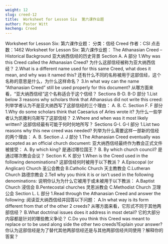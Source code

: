 ```yaml
---
weight: 12
slug: creed-12
title:  Worksheet for Lesson Six  第六课作业题
author: Pastor Witt
kecheng: Creed
---
```


Worksheet for Lesson Six: 第六课作业题：
分类：信经 Creed
作者：CSI
点击数：1462
Worksheet for Lesson Six: 第六课作业题：
The Athanasian Creed – Historical Background 亚大纳西信经的历史背景
Section A. A 部分
1.Why was this Creed called the Athanasian Creed?
为什么这部信经被称为亚大纳西信经？
2.What is a different name used for this same Creed, what does it mean, and why was it named this?
还有什么不同的名称被用于这部信经，这个名称的意思是什么，为什么这样命名？
3.In what way can the name “Athanasian Creed” still be used properly for this document?
从哪方面来看，“亚大纳西信经”这个名称适合于这个信经？
Sections B-D. B-D 部分
1.List below 3 reasons why scholars think that Athanasius did not write this creed:
列举学者认为不是亚大纳西写了这部信经的三个理由：
A.
B.
C.
Section F. F 部分
1.Why do some scholars think that Caesarius of Arles wrote it?
为什么一些学者认为凯撒利乌斯写了这部信经？
2.Where and when was it most likely written?
这部信经最有可能于何时何地所写？
Sections G-I. G-I 部分
1.List two reasons why this new creed was needed? 列举为什么需要这样一部新的信经的两个理由：
A.
B.
Section J. J 部分
1.The Athanasian Creed eventually was accepted as an official church document:
亚大纳西信经最终作为教会正式文件被接受：
A. By which king? 是通过哪位国王？
B. By which church council? 是通过哪次教会会议？
Section K. K 部分
1.When is the Creed used in the following denominations?
这部信经何时被用于以下教派？
A.Episcopal (or Anglican) Church 圣公会教会
B.Catholic Church 天主教教会
C.Lutheran Church 路德宗教会
2.Tell why you think it is or isn’t used in the following denominations:
说明你认为为什么它被用于或未被用于以下教派：
A.Baptist Church 浸信会
B.Pentecostal churches 灵恩派教会
C.Methodist Church 卫理公会
Section L. L 部分
1.Read through the Athanasian Creed and answer the following:
阅读亚大纳西信经并回答以下问题：
A.In what way is its form different from that of the other 2 creeds?
从哪方面来看，它形式不同于其他两部信经？
B.What doctrinal issues does it address in most detail?
它的大部分内容都是针对的哪些教义争论？
C.Do you think this Creed was meant to replace or to be used along side the other two creeds?Explain your answer?
你认为这部信经是为了替代其他两部信经还是与其他两部信经共同使用？解释你的答案？

